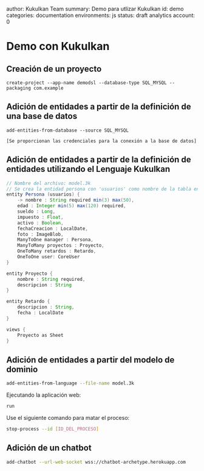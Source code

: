 author: Kukulkan Team
summary: Demo para utlizar Kukulkan
id: demo
categories: documentation
environments: js
status: draft
analytics account: 0

# Demo con Kukulkan

## Creación de un proyecto

```shell
create-project --app-name demodsl --database-type SQL_MYSQL --packaging com.example
```

## Adición de entidades a partir de la definición de una base de datos

```shell
add-entities-from-database --source SQL_MYSQL

[Se proporcionan las credenciales para la conexión a la base de datos]

```

## Adición de entidades a partir de la definición de entidades utilizando el Lenguaje Kukulkan

```java
// Nombre del archivo: model.3k
// Se crea la entidad persona con 'usuarios' como nombre de la tabla en la base de datos
entity Persona (usuarios) {
    -> nombre : String required min(3) max(50),
    edad : Integer min(5) max(120) required,
    sueldo : Long,
    impuesto : Float,
    activo : Boolean,
    fechaCreacion : LocalDate,
    foto : ImageBlob,
    ManyToOne manager : Persona,
    ManyToMany proyectos : Proyecto,
    OneToMany retardos : Retardo,
    OneToOne user: CoreUser
}

entity Proyecto {
    nombre : String required,
    descripcion : String
}

entity Retardo {
    descripcion : String,
    fecha : LocalDate
}

views {
    Proyecto as Sheet
}
```

## Adición de entidades a partir del modelo de dominio

```bash
add-entities-from-language --file-name model.3k
```

Ejecutando la aplicación web:  

```bash
run
```

Use el siguiente comando para matar el proceso:  

```bash
stop-process --id [ID_DEL_PROCESO]
```

## Adición de un chatbot

```bash
add-chatbot --url-web-socket wss://chatbot-archetype.herokuapp.com
```
